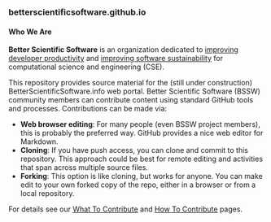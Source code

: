 ### betterscientificsoftware.github.io

#### Who We Are
 
**Better Scientific Software** is an organization dedicated to [improving developer productivity](WhatisProductivity.md) and [improving software sustainability](WhatisSustainability.md) for computational science and engineering (CSE).

This repository provides source material for the (still under construction) BetterScientificSoftware.info web portal. Better Scientific Software (BSSW) community members can contribute content using standard GitHub tools and processes. Contributions can be made via:
* **Web browser editing**:  For many people (even BSSW project members), this is probably the preferred way.  GitHub provides a nice web editor for Markdown.
* **Cloning**: If you have push access, you can clone and commit to this repository.  This approach could be best for remote editing and activities that span across multiple source files.
* **Forking**: This option is like cloning, but works for anyone.  You can make edit to your own forked copy of the repo, either in a browser or from a local repository.

For details see our [What To Contribute](WhatToContribute.md) and [How To Contribute](HowtoContribute.md) pages.
